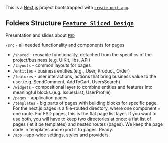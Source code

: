 This is a [Next.js](https://nextjs.org/) project bootstrapped with [`create-next-app`](https://github.com/vercel/next.js/tree/canary/packages/create-next-app).

## Folders Structure [`Feature Sliced Design`](https://feature-sliced.design/)

Presentation and slides about [`FSD`](https://docs.google.com/presentation/d/1Ui8Ji8Q6fB_3kkcM9bQxVGYuhhcItZInra8WiUOgnOA/edit#slide=id.g1072b3b2b36_0_22)

`/src` - all needed functionality and components for pages
- `/shared` - reusable functionality, detached from the specifics of the project/business.(e.g. UIKit, libs, API)
- `/layouts` - common layouts for pages
- `/entities` - business entities.(e.g., User, Product, Order)
- `/features` - user interactions, actions that bring business value to the user.(e.g. SendComment, AddToCart, UsersSearch)
- `/widgets` - compositional layer to combine entities and features into meaningful blocks.(e.g. IssuesList, UserProfile)
- `/pages` - application pages
- `/templates` - big parts of pages with building blocks for specific page. For the next.js pages is a file-routed directory, where one component = one route. For FSD pages, this is the flat page list layer. If you want to use both, you will have to keep two directories at once: a flat list of pages (let it be templates) and nested routes (pages). We keep the page code in templates and export it to pages. Ready.
- `/app` - app-wide settings, styles and providers.
